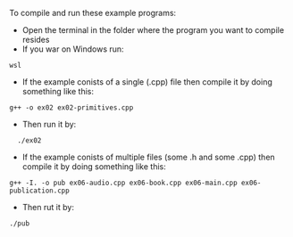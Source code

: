 To compile and run these example programs:
* Open the terminal in the folder where the program you want to compile resides
* If you war on Windows run:
```
wsl
```
* If the example conists of a single (.cpp) file then compile it by doing something like this:
```
g++ -o ex02 ex02-primitives.cpp 
```
* Then run it by:
```
  ./ex02 
```
* If the example conists of multiple files (some .h and some .cpp) then compile it by doing something like this:
```
g++ -I. -o pub ex06-audio.cpp ex06-book.cpp ex06-main.cpp ex06-publication.cpp 
```
* Then rut it by:
```
./pub 
```